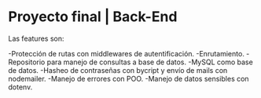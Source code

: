 # Proyecto final | Back-End

Las features son: 

-Protección de rutas con middlewares de autentificación.
-Enrutamiento.
-Repositorio para manejo de consultas a base de datos.
-MySQL como base de datos.
-Hasheo de contraseñas con bycript y envío de mails con nodemailer.
-Manejo de errores con POO.
-Manejo de datos sensibles con dotenv.